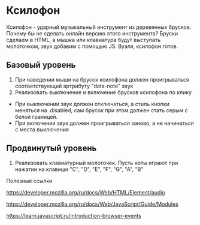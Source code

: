 # Ксилофон
Ксилофон - ударный музыкальный инструмент из деревянных брусков. Почему бы не сделать онлайн версию этого инструмента?
Бруски сделаем в HTML, а мышка или клавиатура будут выступать молоточком, звук добавим с помощью JS.
Вуаля, ксилофон готов.

## Базовый уровень
1. При наведении мыши на брусок ксилофона должен проигрываться соответствующий артрибуту "data-note" звук
2. Реализовать выключение и включение брусков ксилофона по клику
 - При выключении звук должен отключаться, а стиль кнопки меняться на .disabled, сам брусок при этом должен стать серым с белой границей.
 - При включении звук должен проигрываться заново, а не начинаться с места выключения

## Продвинутый уровень
1. Реализовать клавиатурный молоточек. Пусть ноты играют при нажатии на клавиши "C", "D", "E", "F", "G", "A", "B"


Полезные ссылки

https://developer.mozilla.org/ru/docs/Web/HTML/Element/audio

https://developer.mozilla.org/ru/docs/Web/JavaScript/Guide/Modules

https://learn.javascript.ru/introduction-browser-events
